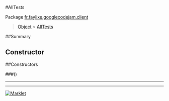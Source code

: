 #AllTests

Package [fr.faylixe.googlecodejam.client](README.md)<br>
> [Object](../../../java/lang/Object.md) > [AllTests](AllTests.md)



##Summary

Constructor
 --- 

##Constructors

###()



---
---
[![Marklet](https://img.shields.io/badge/Generated%20by-Marklet-green.svg)](https://github.com/Faylixe/marklet)